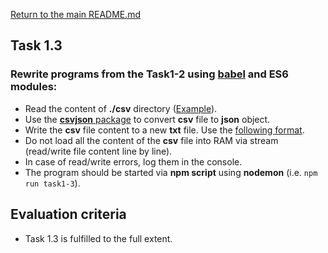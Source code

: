 [Return to the main README.md](../../../README.md)

## Task 1.3

### Rewrite programs from the Task1-2 using [babel](https://babeljs.io/) and **ES6** modules:
- Read the content of **./csv** directory ([Example](http://epa.ms/nodejs19-hw1-ex1)).
- Use the [**csvjson** package](https://github.com/Keyang/node-csvtojson) to convert **csv** file to **json** object.
- Write the **csv** file content to a new **txt** file. Use the [following format](http://epa.ms/nodejs19-hw1-ex2).
- Do not load all the content of the **csv** file into RAM via stream (read/write file content line by line).
- In case of read/write errors, log them in the console.
- The program should be started via **npm script** using **nodemon** (i.e. `npm run task1-3`).

## Evaluation criteria

- Task 1.3 is fulfilled to the full extent.

